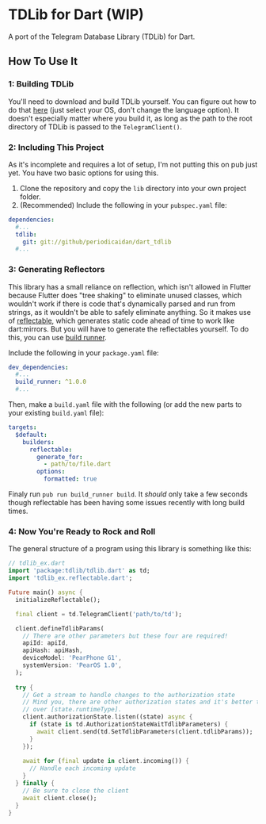 TDLib for Dart (WIP)
===

A port of the Telegram Database Library (TDLib) for Dart.

## How To Use It

### 1: Building TDLib

You'll need to download and build TDLib yourself. You can figure out how to do that 
[here](https://tdlib.github.io/td/build.html?language=Other) (just select your OS, 
don't change the language option). It doesn't especially matter where you build it, as
long as the path to the root directory of TDLib is passed to the `TelegramClient()`.

### 2: Including This Project

As it's incomplete and requires a lot of setup, I'm not putting this on pub just yet. You have two basic
options for using this.

1. Clone the repository and copy the `lib` directory into your own project folder.
1. (Recommended) Include the following in your `pubspec.yaml` file:

```yaml
dependencies:
  #...
  tdlib:
    git: git://github/periodicaidan/dart_tdlib
  #...
```

### 3: Generating Reflectors

This library has a small reliance on reflection, which isn't allowed in Flutter
because Flutter does "tree shaking" to eliminate unused classes, which wouldn't work
if there is code that's dynamically parsed and run from strings, as it wouldn't be able
to safely eliminate anything. So it makes use of [reflectable](https://pub.dev/packages/reflectable), which generates
static code ahead of time to work like dart:mirrors. But you will have to generate the reflectables
yourself. To do this, you can use [build runner](https://pub.dev/packages/build_runner).

Include the following in your `package.yaml` file:

```yaml
dev_dependencies:
  #...
  build_runner: ^1.0.0
  #...
```

Then, make a `build.yaml` file with the following (or add the new parts to your existing `build.yaml` file):

```yaml
targets:
  $default:
    builders:
      reflectable:
        generate_for:
          - path/to/file.dart
        options:
          formatted: true
```

Finaly run `pub run build_runner build`. It *should* only take a few seconds though reflectable has been having some issues recently with long build times.

### 4: Now You're Ready to Rock and Roll

The general structure of a program using this library is something like this:

```dart
// tdlib_ex.dart
import 'package:tdlib/tdlib.dart' as td;
import 'tdlib_ex.reflectable.dart';

Future main() async {
  initializeReflectable();

  final client = td.TelegramClient('path/to/td');

  client.defineTdlibParams(
    // There are other parameters but these four are required!
    apiId: apiId,
    apiHash: apiHash,
    deviceModel: 'PearPhone G1',
    systemVersion: 'PearOS 1.0',
  );
  
  try {
    // Get a stream to handle changes to the authorization state
    // Mind you, there are other authorization states and it's better to switch
    // over [state.runtimeType].
    client.authorizationState.listen((state) async {
      if (state is td.AuthorizationStateWaitTdlibParameters) {
        await client.send(td.SetTdlibParameters(client.tdlibParams));
      }
    });
    
    await for (final update in client.incoming()) {
      // Handle each incoming update
    }
  } finally {
    // Be sure to close the client
    await client.close();
  }
}
```
